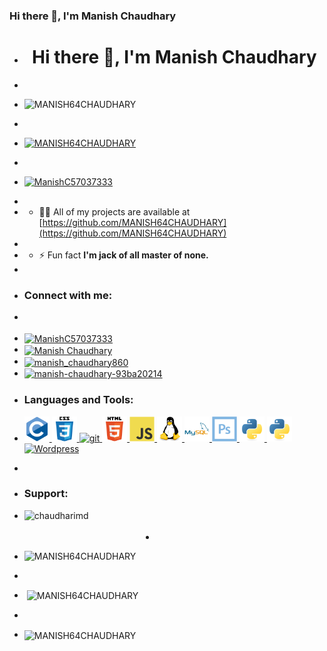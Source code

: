 ### Hi there 👋, I'm Manish Chaudhary

<!--
**MANISH64CHAUDHARY/MANISH64CHAUDHARY** is a ✨ _special_ ✨ repository because its `README.md` (this file) appears on your GitHub profile.

Here are some ideas to get you started:

- 🔭 I’m currently working on ...
- 🌱 I’m currently learning ...
- 👯 I’m looking to collaborate on ...
- 🤔 I’m looking for help with ...
- 💬 Ask me about ...
- 📫 How to reach me: ...
- 😄 Pronouns: ...
- ⚡ Fun fact: ...I'm jack of all master of none
-->
+ <h1 align="center">Hi there 👋, I'm Manish Chaudhary</h1>
+
+ <p align="left"> <img src="https://komarev.com/ghpvc/?username=MANISH64CHAUDHARY&label=Profile%20views&color=0e75b6&style=flat" alt="MANISH64CHAUDHARY" /> </p>
+
+ <p align="left"> <a href="https://github.com/ryo-ma/github-profile-trophy"><img src="https://github-profile-trophy.vercel.app/?username=MANISH64CHAUDHARY" alt="MANISH64CHAUDHARY" /></a> </p>
+
+ <p align="left"> <a href="https://mobile.twitter.com/ManishC57037333" target="blank"><img src="https://img.shields.io/twitter/follow/ManishC57037333?logo=twitter&style=for-the-badge" alt="ManishC57037333" /></a> </p>
+
+ - 👨‍💻 All of my projects are available at [https://github.com/MANISH64CHAUDHARY](https://github.com/MANISH64CHAUDHARY)
+
+ - ⚡ Fun fact **I'm jack of all master of none.**
+
+ <h3 align="left">Connect with me:</h3>
+ <p align="left">
+ <a href="https://mobile.twitter.com/ManishC57037333" target="blank"><img align="center" src="https://raw.githubusercontent.com/rahuldkjain/github-profile-readme-generator/master/src/images/icons/Social/twitter.svg" alt="ManishC57037333" height="30" width="40" /></a>
+ <a href="https://www.facebook.com/profile.php?id=100026174625101" target="blank"><img align="center" src="https://raw.githubusercontent.com/rahuldkjain/github-profile-readme-generator/master/src/images/icons/Social/facebook.svg" alt="Manish Chaudhary" height="30" width="40" /></a>
+ <a href="https://instagram.com/manish_chaudhary860" target="blank"><img align="center" src="https://raw.githubusercontent.com/rahuldkjain/github-profile-readme-generator/master/src/images/icons/Social/instagram.svg" alt="manish_chaudhary860" height="30" width="40" /></a>
+ <a href="https://www.linkedin.com/in/manish-chaudhary-93ba20214" target="_blank"><img align="center" src="https://raw.githubusercontent.com/rahuldkjain/github-profile-readme-generator/master/src/images/icons/Social/linked-in-alt.svg" alt="manish-chaudhary-93ba20214" height="20" width="30" /></a>
+ <h3 align="left">Languages and Tools:</h3>
+ <p align="left"> <a href="https://www.cprogramming.com/" target="_blank"> <img src="https://raw.githubusercontent.com/devicons/devicon/master/icons/c/c-original.svg" alt="C Programming" width="40" height="40"/> </a> <a href="https://www.w3schools.com/css/" target="_blank"> <img src="https://raw.githubusercontent.com/devicons/devicon/master/icons/css3/css3-original-wordmark.svg" alt="css3" width="40" height="40"/> </a> <a href="https://git-scm.com/" target="_blank"> <img src="https://www.vectorlogo.zone/logos/git-scm/git-scm-icon.svg" alt="git" width="40" height="40"/> </a> <a href="https://www.w3.org/html/" target="_blank"> <img src="https://raw.githubusercontent.com/devicons/devicon/master/icons/html5/html5-original-wordmark.svg" alt="html5" width="40" height="40"/> </a> <a href="https://developer.mozilla.org/en-US/docs/Web/JavaScript" target="_blank"> <img src="https://raw.githubusercontent.com/devicons/devicon/master/icons/javascript/javascript-original.svg" alt="javascript" width="40" height="40"/> </a> <a href="https://www.linux.org/" target="_blank"> <img src="https://raw.githubusercontent.com/devicons/devicon/master/icons/linux/linux-original.svg" alt="linux" width="40" height="40"/> </a> <a href="https://www.mysql.com/" target="_blank"> <img src="https://raw.githubusercontent.com/devicons/devicon/master/icons/mysql/mysql-original-wordmark.svg" alt="mysql" width="40" height="40"/> </a> <a href="https://www.photoshop.com/en" target="_blank"> <img src="https://raw.githubusercontent.com/devicons/devicon/master/icons/photoshop/photoshop-line.svg" alt="photoshop" width="40" height="40"/> </a> <a href="https://www.python.org" target="_blank"> <img src="https://raw.githubusercontent.com/devicons/devicon/master/icons/python/python-original.svg" alt="python" width="40" height="40"/> </a> <a href="https://www.python.org" target="_blank"> <img src="https://raw.githubusercontent.com/devicons/devicon/master/icons/python/python-original.svg" alt="python" width="40" height="40"/> </a> <a href="https://www.wordpress.org/" target="_blank"> <img src="https://cdn.worldvectorlogo.com/logos/wordpress.svg" alt="Wordpress" width="40" height="40"/> </a> </p>
+
+ <h3 align="left">Support:</h3>
+ <p><a href="https://www.buymeacoffee.com/chaudharimd"> <img align="left" src="https://cdn.buymeacoffee.com/buttons/v2/default-yellow.png" height="50" width="210" alt="chaudharimd" /></a></p><br><br>
+
+ <p><img align="left" src="https://github-readme-stats.vercel.app/api/top-langs?username=MANISH64CHAUDHARY&show_icons=true&locale=en&layout=compact" alt="MANISH64CHAUDHARY" /></p>
+
+ <p>&nbsp;<img align="center" src="https://github-readme-stats.vercel.app/api?username=MANISH64CHAUDHARY&show_icons=true&locale=en" alt="MANISH64CHAUDHARY" /></p>
+
+ <p><img align="center" src="https://github-readme-streak-stats.herokuapp.com/?user=MANISH64CHAUDHARY&" alt="MANISH64CHAUDHARY" /></p>
